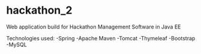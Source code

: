 # hackathon_2

Web application build for Hackathon Management Software in Java EE


Technologies used:
-Spring 
-Apache Maven
-Tomcat
-Thymeleaf
-Bootstrap
-MySQL




